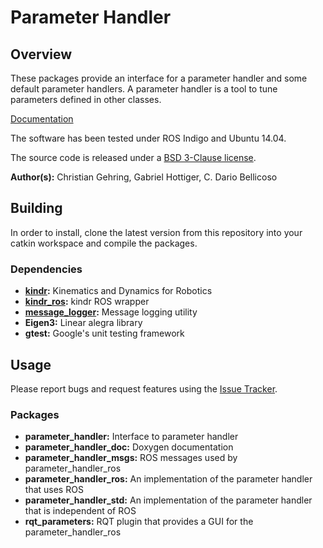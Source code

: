 # Parameter Handler

## Overview

These packages provide an interface for a parameter handler and some default parameter handlers.
A parameter handler is a tool to tune parameters defined in other classes.

[Documentation](http://docs.leggedrobotics.com/parameter_handler_doc/)

The software has been tested under ROS Indigo and Ubuntu 14.04.

The source code is released under a [BSD 3-Clause license](LICENSE).

**Author(s):** Christian Gehring, Gabriel Hottiger, C. Dario Bellicoso


## Building

In order to install, clone the latest version from this repository into your catkin workspace and compile the packages.

### Dependencies
* **[kindr](https://github.com/ethz-asl/kindr):** Kinematics and Dynamics for Robotics
* **[kindr_ros](https://github.com/ethz-asl/kindr_ros):** kindr ROS wrapper
* **[message_logger](https://bitbucket.org/ethz-asl-lr/message_logger):** Message logging utility
* **Eigen3:** Linear alegra library
* **gtest:** Google's unit testing framework

## Usage

Please report bugs and request features using the [Issue Tracker](https://github.com/ethz-asl/ros_best_practices/issues).

### Packages
* **parameter_handler:** Interface to parameter handler
* **parameter_handler_doc:** Doxygen documentation
* **parameter_handler_msgs:** ROS messages used by parameter_handler_ros
* **parameter_handler_ros:** An implementation of the parameter handler that uses ROS
* **parameter_handler_std:** An implementation of the parameter handler that is independent of ROS
* **rqt_parameters:** RQT plugin that provides a GUI for the parameter_handler_ros


